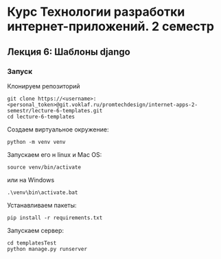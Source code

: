 # Курс **Технологии разработки интернет-приложений**. 2 семестр
## Лекция 6: Шаблоны django

### Запуск

Клонируем репозиторий
```
git clone https://<username>:<personal_token>@git.voklaf.ru/promtechdesign/internet-apps-2-semestr/lecture-6-templates.git
cd lecture-6-templates
```

Создаем виртуальное окружение:
```
python -m venv venv
```
Запускаем его н linux и Mac OS:
```
source venv/bin/activate
```
или на Windows
```
.\venv\bin\activate.bat
```
Устанавливаем пакеты:
```
pip install -r requirements.txt
```
Запускаем сервер:
```
cd templatesTest
python manage.py runserver

```
